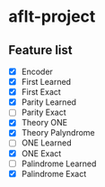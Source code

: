 # aflt-project

## Feature list
- [x] Encoder
- [x] First Learned
- [x] First Exact 
- [x] Parity Learned
- [ ] Parity Exact
- [x] Theory ONE
- [x] Theory Palyndrome
- [ ] ONE Learned
- [x] ONE Exact
- [ ] Palindrome Learned
- [x] Palindrome Exact
